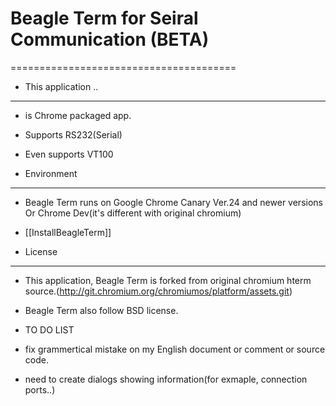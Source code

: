 # Beagle Term for Seiral Communication (BETA)
=======================================

* This application ..
----------------------
 * is Chrome packaged app.
 * Supports RS232(Serial)
 * Even supports VT100

* Environment
-------------
* Beagle Term runs on Google Chrome Canary Ver.24 and newer versions Or Chrome Dev(it's different with original chromium)
* [[InstallBeagleTerm]]

* License
----------
* This application, Beagle Term is forked from original chromium hterm source.(http://git.chromium.org/chromiumos/platform/assets.git)
* Beagle Term also follow BSD license. 

* TO DO LIST
* fix grammertical mistake on my English document or comment or source code.
* need to create dialogs showing information(for exmaple, connection ports..)